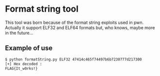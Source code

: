 # Format string tool

This tool was born because of the format string exploits used in pwn.
Actually it support ELF32 and ELF64 formats but, who knows, maybe more in the future...

## Example of use
```bash
$ python formatString.py ELF32 47414c465f74497b6b7230777d217300
[+] Hex decoded :
FLAG{It_w0rks!}
```

